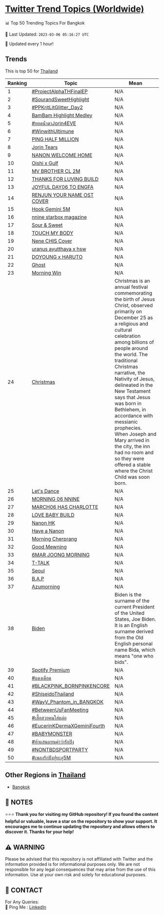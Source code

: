 [Twitter Trend Topics (Worldwide)](https://github.com/ErcinDedeoglu/Twitter-Trend-Topics)
==========


📊 Top 50 Trending Topics For Bangkok

📆 Last Updated: `2023-03-06 05:16:27 UTC`

🔧 Updated every 1 hour!


## Trends

This is top 50 for [Thailand](</Thailand>)

| Ranking | Topic | Mean |
| ------- | ------------ | ------------ |
| 1 | [#ProjectAlphaTHFinalEP](http://twitter.com/search?q=%23ProjectAlphaTHFinalEP) | N/A |
| 2 | [#SourandSweetHighlight](http://twitter.com/search?q=%23SourandSweetHighlight) | N/A |
| 3 | [#PPKritLitGlitter_Day2](http://twitter.com/search?q=%23PPKritLitGlitter_Day2) | N/A |
| 4 | [BamBam Highlight Medley](http://twitter.com/search?q=BamBam+Highlight+Medley) | N/A |
| 5 | [#หยดน้ําตาJorin4EVE](http://twitter.com/search?q=%23%e0%b8%ab%e0%b8%a2%e0%b8%94%e0%b8%99%e0%b9%89%e0%b9%8d%e0%b8%b2%e0%b8%95%e0%b8%b2Jorin4EVE) | N/A |
| 6 | [#WinwithUltimune](http://twitter.com/search?q=%23WinwithUltimune) | N/A |
| 7 | [PING HALF MILLION](http://twitter.com/search?q=PING+HALF+MILLION) | N/A |
| 8 | [Jorin Tears](http://twitter.com/search?q=Jorin+Tears) | N/A |
| 9 | [NANON WELCOME HOME](http://twitter.com/search?q=NANON+WELCOME+HOME) | N/A |
| 10 | [Oishi x Gulf](http://twitter.com/search?q=Oishi+x+Gulf) | N/A |
| 11 | [MV BROTHER CL 2M](http://twitter.com/search?q=MV+BROTHER+CL+2M) | N/A |
| 12 | [THANKS FOR LUVING BUILD](http://twitter.com/search?q=THANKS+FOR+LUVING+BUILD) | N/A |
| 13 | [JOYFUL DAY06 TO ENGFA](http://twitter.com/search?q=JOYFUL+DAY06+TO+ENGFA) | N/A |
| 14 | [RENJUN YOUR NAME OST COVER](http://twitter.com/search?q=RENJUN+YOUR+NAME+OST+COVER) | N/A |
| 15 | [Hook Gemini 5M](http://twitter.com/search?q=Hook+Gemini+5M) | N/A |
| 16 | [nnine starbox magazine](http://twitter.com/search?q=nnine+starbox+magazine) | N/A |
| 17 | [Sour & Sweet](http://twitter.com/search?q=Sour+%26+Sweet) | N/A |
| 18 | [TOUCH MY BODY](http://twitter.com/search?q=TOUCH+MY+BODY) | N/A |
| 19 | [Nene CHIS Cover](http://twitter.com/search?q=Nene+CHIS+Cover) | N/A |
| 20 | [uranus ayutthaya x hsw](http://twitter.com/search?q=uranus+ayutthaya+x+hsw) | N/A |
| 21 | [DOYOUNG x HARUTO](http://twitter.com/search?q=DOYOUNG+x+HARUTO) | N/A |
| 22 | [Ghost](http://twitter.com/search?q=Ghost) | N/A |
| 23 | [Morning Win](http://twitter.com/search?q=Morning+Win) | N/A |
| 24 | [Christmas](http://twitter.com/search?q=Christmas) | Christmas is an annual festival commemorating the birth of Jesus Christ, observed primarily on December 25 as a religious and cultural celebration among billions of people around the world. The traditional Christmas narrative, the Nativity of Jesus, delineated in the New Testament says that Jesus was born in Bethlehem, in accordance with messianic prophecies. When Joseph and Mary arrived in the city, the inn had no room and so they were offered a stable where the Christ Child was soon born. |
| 25 | [Let's Dance](http://twitter.com/search?q=Let%27s+Dance) | N/A |
| 26 | [MORNING 06 NNINE](http://twitter.com/search?q=MORNING+06+NNINE) | N/A |
| 27 | [MARCH06 HAS CHARLOTTE](http://twitter.com/search?q=MARCH06+HAS+CHARLOTTE) | N/A |
| 28 | [LOVE BABY BUILD](http://twitter.com/search?q=LOVE+BABY+BUILD) | N/A |
| 29 | [Nanon HK](http://twitter.com/search?q=Nanon+HK) | N/A |
| 30 | [Have a Nanon](http://twitter.com/search?q=Have+a+Nanon) | N/A |
| 31 | [Morning Cherprang](http://twitter.com/search?q=Morning+Cherprang) | N/A |
| 32 | [Good Mewning](http://twitter.com/search?q=Good+Mewning) | N/A |
| 33 | [6MAR JOONG MORNING](http://twitter.com/search?q=6MAR+JOONG+MORNING) | N/A |
| 34 | [T-TALK](http://twitter.com/search?q=T-TALK) | N/A |
| 35 | [Seoul](http://twitter.com/search?q=Seoul) | N/A |
| 36 | [B.A.P](http://twitter.com/search?q=B.A.P) | N/A |
| 37 | [Azumorning](http://twitter.com/search?q=Azumorning) | N/A |
| 38 | [Biden](http://twitter.com/search?q=Biden) | Biden is the surname of the current President of the United States, Joe Biden. It is an English surname derived from the Old English personal name Bida, which means "one who bids". |
| 39 | [Spotify Premium](http://twitter.com/search?q=Spotify+Premium) | N/A |
| 40 | [#แดงเดือด](http://twitter.com/search?q=%23%e0%b9%81%e0%b8%94%e0%b8%87%e0%b9%80%e0%b8%94%e0%b8%b7%e0%b8%ad%e0%b8%94) | N/A |
| 41 | [#BLACKPINK_BORNPINKENCORE](http://twitter.com/search?q=%23BLACKPINK_BORNPINKENCORE) | N/A |
| 42 | [#ShiseidoThailand](http://twitter.com/search?q=%23ShiseidoThailand) | N/A |
| 43 | [#WayV_Phantom_in_BANGKOK](http://twitter.com/search?q=%23WayV_Phantom_in_BANGKOK) | N/A |
| 44 | [#BetweenUsFanMeeting](http://twitter.com/search?q=%23BetweenUsFanMeeting) | N/A |
| 45 | [#เสื้อสวยคนใส่หล่อ](http://twitter.com/search?q=%23%e0%b9%80%e0%b8%aa%e0%b8%b7%e0%b9%89%e0%b8%ad%e0%b8%aa%e0%b8%a7%e0%b8%a2%e0%b8%84%e0%b8%99%e0%b9%83%e0%b8%aa%e0%b9%88%e0%b8%ab%e0%b8%a5%e0%b9%88%e0%b8%ad) | N/A |
| 46 | [#EucerinKDermaXGeminiFourth](http://twitter.com/search?q=%23EucerinKDermaXGeminiFourth) | N/A |
| 47 | [#BABYMONSTER](http://twitter.com/search?q=%23BABYMONSTER) | N/A |
| 48 | [#ห้าแสนแทนคําว่ารักปิง](http://twitter.com/search?q=%23%e0%b8%ab%e0%b9%89%e0%b8%b2%e0%b9%81%e0%b8%aa%e0%b8%99%e0%b9%81%e0%b8%97%e0%b8%99%e0%b8%84%e0%b9%8d%e0%b8%b2%e0%b8%a7%e0%b9%88%e0%b8%b2%e0%b8%a3%e0%b8%b1%e0%b8%81%e0%b8%9b%e0%b8%b4%e0%b8%87) | N/A |
| 49 | [#NONTBDSPORTPARTY](http://twitter.com/search?q=%23NONTBDSPORTPARTY) | N/A |
| 50 | [#เพลงรักปังปุทะลุ5M](http://twitter.com/search?q=%23%e0%b9%80%e0%b8%9e%e0%b8%a5%e0%b8%87%e0%b8%a3%e0%b8%b1%e0%b8%81%e0%b8%9b%e0%b8%b1%e0%b8%87%e0%b8%9b%e0%b8%b8%e0%b8%97%e0%b8%b0%e0%b8%a5%e0%b8%b85M) | N/A |



## Other Regions in [Thailand](</Thailand>)

* [Bangkok](</Thailand/Bangkok.md>)



## 📝 NOTES

⭐⭐⭐ **Thank you for visiting my GitHub repository! If you found the content helpful or valuable, leave a star on the repository to show your support. It encourages me to continue updating the repository and allows others to discover it. Thanks for your help!**


## ⚠️ WARNING

Please be advised that this repository is not affiliated with Twitter and the information provided is for informational purposes only. We are not responsible for any legal consequences that may arise from the use of this information. Use at your own risk and solely for educational purposes.


## 📨 CONTACT

 For Any Queries:  
            🏓 Ping Me : [LinkedIn](https://www.linkedin.com/in/ercindedeoglu/)
